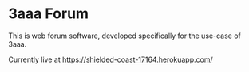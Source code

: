 # 3aaa Forum

This is web forum software, developed specifically for the use-case of 3aaa.

Currently live at https://shielded-coast-17164.herokuapp.com/

